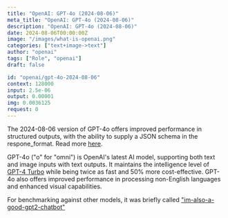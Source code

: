 ```yaml
---
title: "OpenAI: GPT-4o (2024-08-06)"
meta_title: "OpenAI: GPT-4o (2024-08-06)"
description: "OpenAI: GPT-4o (2024-08-06)"
date: 2024-08-06T00:00:00Z
image: "/images/what-is-openai.png"
categories: ["text+image->text"]
author: "openai"
tags: ["Role", "openai"]
draft: false

id: "openai/gpt-4o-2024-08-06"
context: 128000
input: 2.5e-06
output: 0.00001
img: 0.0036125
request: 0
---
```


The 2024-08-06 version of GPT-4o offers improved performance in structured outputs, with the ability to supply a JSON schema in the respone_format. Read more [here](https://openai.com/index/introducing-structured-outputs-in-the-api/).

GPT-4o ("o" for "omni") is OpenAI's latest AI model, supporting both text and image inputs with text outputs. It maintains the intelligence level of [GPT-4 Turbo](/openai/gpt-4-turbo) while being twice as fast and 50% more cost-effective. GPT-4o also offers improved performance in processing non-English languages and enhanced visual capabilities.

For benchmarking against other models, it was briefly called ["im-also-a-good-gpt2-chatbot"](https://twitter.com/LiamFedus/status/1790064963966370209)

